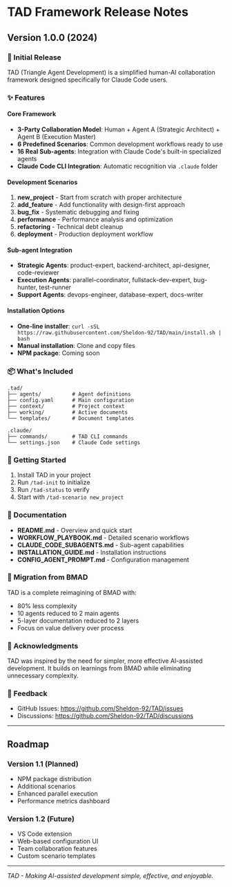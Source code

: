 # TAD Framework Release Notes

## Version 1.0.0 (2024)

### 🎉 Initial Release

TAD (Triangle Agent Development) is a simplified human-AI collaboration framework designed specifically for Claude Code users.

### ✨ Features

#### Core Framework
- **3-Party Collaboration Model**: Human + Agent A (Strategic Architect) + Agent B (Execution Master)
- **6 Predefined Scenarios**: Common development workflows ready to use
- **16 Real Sub-agents**: Integration with Claude Code's built-in specialized agents
- **Claude Code CLI Integration**: Automatic recognition via `.claude` folder

#### Development Scenarios
1. **new_project** - Start from scratch with proper architecture
2. **add_feature** - Add functionality with design-first approach
3. **bug_fix** - Systematic debugging and fixing
4. **performance** - Performance analysis and optimization
5. **refactoring** - Technical debt cleanup
6. **deployment** - Production deployment workflow

#### Sub-agent Integration
- **Strategic Agents**: product-expert, backend-architect, api-designer, code-reviewer
- **Execution Agents**: parallel-coordinator, fullstack-dev-expert, bug-hunter, test-runner
- **Support Agents**: devops-engineer, database-expert, docs-writer

#### Installation Options
- **One-line installer**: `curl -sSL https://raw.githubusercontent.com/Sheldon-92/TAD/main/install.sh | bash`
- **Manual installation**: Clone and copy files
- **NPM package**: Coming soon

### 📦 What's Included

```
.tad/
├── agents/          # Agent definitions
├── config.yaml      # Main configuration
├── context/         # Project context
├── working/         # Active documents
└── templates/       # Document templates

.claude/
├── commands/        # TAD CLI commands
└── settings.json    # Claude Code settings
```

### 🚀 Getting Started

1. Install TAD in your project
2. Run `/tad-init` to initialize
3. Run `/tad-status` to verify
4. Start with `/tad-scenario new_project`

### 📝 Documentation

- **README.md** - Overview and quick start
- **WORKFLOW_PLAYBOOK.md** - Detailed scenario workflows
- **CLAUDE_CODE_SUBAGENTS.md** - Sub-agent capabilities
- **INSTALLATION_GUIDE.md** - Installation instructions
- **CONFIG_AGENT_PROMPT.md** - Configuration management

### 🔄 Migration from BMAD

TAD is a complete reimagining of BMAD with:
- 80% less complexity
- 10 agents reduced to 2 main agents
- 5-layer documentation reduced to 2 layers
- Focus on value delivery over process

### 🙏 Acknowledgments

TAD was inspired by the need for simpler, more effective AI-assisted development. It builds on learnings from BMAD while eliminating unnecessary complexity.

### 📮 Feedback

- GitHub Issues: https://github.com/Sheldon-92/TAD/issues
- Discussions: https://github.com/Sheldon-92/TAD/discussions

---

## Roadmap

### Version 1.1 (Planned)
- NPM package distribution
- Additional scenarios
- Enhanced parallel execution
- Performance metrics dashboard

### Version 1.2 (Future)
- VS Code extension
- Web-based configuration UI
- Team collaboration features
- Custom scenario templates

---

*TAD - Making AI-assisted development simple, effective, and enjoyable.*